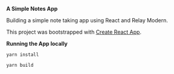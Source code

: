 **A Simple Notes App**

Building a simple note taking app using React and Relay Modern.

This project was bootstrapped with [Create React App](https://github.com/facebookincubator/create-react-app).

**Running the App locally**

```
yarn install

yarn build
```
